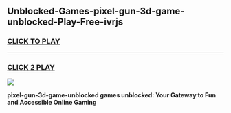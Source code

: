 
## Unblocked-Games-pixel-gun-3d-game-unblocked-Play-Free-ivrjs
<h3>
<a href="https://premium76.site?title=pixel-gun-3d-game-unblocked&ref=20M">CLICK TO PLAY</a></h3>
<hr>

<h3>
<a href="https://premium76.site?title=pixel-gun-3d-game-unblocked&ref=20M">CLICK 2 PLAY</a>
  
</h3>

<a href="https://premium76.site?title=pixel-gun-3d-game-unblocked&ref=19M"><img src="https://clearcache.store/games.png"></a>


**pixel-gun-3d-game-unblocked games unblocked: Your Gateway to Fun and Accessible Online Gaming**
